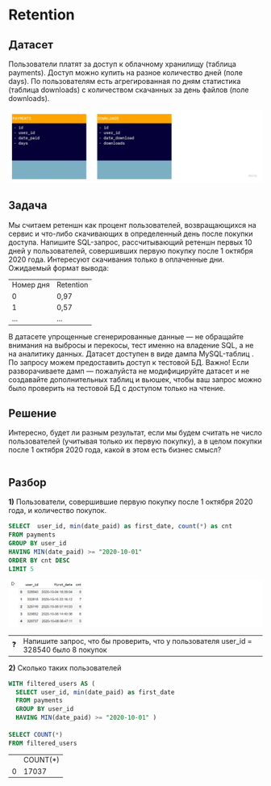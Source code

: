# Retention

## Датасет
Пользователи платят за доступ к облачному хранилищу (таблица payments). Доступ можно купить на
разное количество дней (поле days). По пользователям есть агрегированная по дням статистика
(таблица downloads) c количеством скачанных за день файлов (поле downloads).

<img src="img/schema.jpg" />

## Задача
Мы считаем ретеншн как процент пользователей, возвращающихся на сервис и что-либо
скачивающих в определенный день после покупки доступа. Напишите SQL-запрос, рассчитывающий
ретеншн первых 10 дней у пользователей, совершивших первую покупку после 1 октября 2020 года.
Интересуют скачивания только в оплаченные дни. Ожидаемый формат вывода:

<table>
   <tr>
      <td>Номер дня</td>
      <td>Retention</td>
   </tr>
  <tr>
      <td>0</td>
      <td>0,97</td>
   </tr>
  <tr>
      <td>1</td>
      <td>0,57</td>
   </tr>
  <tr>
      <td>...</td>
      <td>...</td>
   </tr>
</table>

В датасете упрощенные сгенерированные данные — не обращайте внимания на выбросы и перекосы,
тест именно на владение SQL, а не на аналитику данных. Датасет доступен в виде дампа
MySQL-таблиц . По запросу можем предоставить доступ к тестовой БД. Важно! Если разворачиваете
дамп — пожалуйста не модифицируйте датасет и не создавайте дополнительных таблиц и вьюшек,
чтобы ваш запрос можно было проверить на тестовой БД с доступом только на чтение.

## Решение

Интересно, будет ли разным результат, если мы будем считать не число пользователей (учитывая только их первую покупку), а в целом покупки после 1 октября 2020 года, какой в этом есть бизнес смысл?

```sql
```


## Разбор

**1)** Пользователи, совершившие первую покупку после 1 октября 2020 года, и количество покупок.
```sql
SELECT  user_id, min(date_paid) as first_date, count(*) as cnt 
FROM payments 
GROUP BY user_id
HAVING MIN(date_paid) >= "2020-10-01" 
ORDER BY cnt DESC
LIMIT 5
```
<img src="img/task-1-sql-1-res.png" />
 
<table>
   <tr>
      <td>❓</td>
      <td>
         Напишите запрос, что бы проверить, что у пользователя user_id = 328540 было 8 покупок
      </td>
   </tr>
</table>

**2)** Сколько таких пользователей

```sql
WITH filtered_users AS ( 
  SELECT user_id, min(date_paid) as first_date 
  FROM payments 
  GROUP BY user_id
  HAVING MIN(date_paid) >= "2020-10-01" )
 
SELECT COUNT(*) 
FROM filtered_users
```
<table>
   <tr>
      <td></td>
      <td>
         COUNT(*)
      </td>
   </tr>
   <tr>
      <td>0</td>
      <td>
         17037
      </td>
   </tr>
</table>


